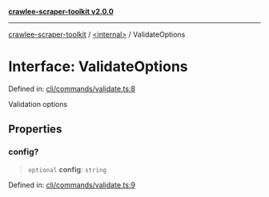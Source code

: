 [**crawlee-scraper-toolkit v2.0.0**](../../README.md)

***

[crawlee-scraper-toolkit](../../globals.md) / [\<internal\>](../README.md) / ValidateOptions

# Interface: ValidateOptions

Defined in: [cli/commands/validate.ts:8](https://github.com/devalexanderdaza/crawlee-scraper-toolkit/blob/main/src/cli/commands/validate.ts#L8)

Validation options

## Properties

### config?

> `optional` **config**: `string`

Defined in: [cli/commands/validate.ts:9](https://github.com/devalexanderdaza/crawlee-scraper-toolkit/blob/main/src/cli/commands/validate.ts#L9)

